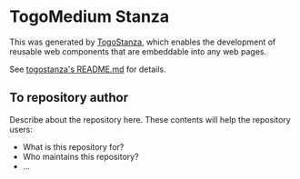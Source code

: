 # TogoMedium Stanza

This was generated by [TogoStanza](http://togostanza.org), which enables the development of reusable web components that are embeddable into any web pages.

See [togostanza's README.md](https://github.com/togostanza/togostanza#readme) for details.

## To repository author

Describe about the repository here. These contents will help the repository users:

- What is this repository for?
- Who maintains this repository?
- ...
